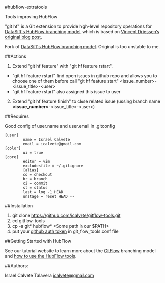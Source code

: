 #hubflow-extratools

Tools improving HubFlow

"git hf" is a Git extension to provide high-level repository operations 
for [DataSift's HubFlow branching model](http://datasift.github.com/gitflow/), which is based on [Vincent Driessen’s original blog post](http://nvie.com/posts/a-successful-git-branching-model/).

Fork of [DataSift's HubFlow branching model](http://datasift.github.com/gitflow/). Original is too unstable to me.

##Actions

1. Extend "git hf feature" with "git hf feature rstart".
  * "git hf feature rstart" find open issues in github repo and allows you to choose one of them before call "git hf feature start" &lt;issue_number&gt;-&lt;issue_title&gt;-&lt;user&gt;
  * "git hf feature rstart" also assigned this issue to user

2. Extend "git hf feature finish" to close related issue (ussing branch name **&lt;issue_number&gt;**-&lt;issue_title&gt;-&lt;user&gt;)

##Requires

Good config of user.name and user.email in .gitconfig

```
[user]
        name = Israel Calvete
        email = icalvete@gmail.com
[color]
        ui = true
[core]
        editor = vim
        excludesfile = ~/.gitignore
        [alias]
        co = checkout
        br = branch
        ci = commit
        st = status
        last = log -1 HEAD
        unstage = reset HEAD --
```

##Installation

1. git clone https://github.com/icalvete/gitflow-tools.git
2. cd gitflow-tools
3. cp -a git* hubflow* &lt;Some path in our $PATH&gt;
4. put your [github auth token](https://help.github.com/articles/creating-an-access-token-for-command-line-use) in git_flow_tools.conf file

##Getting Started with HubFlow

See our tutorial website to learn more about the [GitFlow](http://datasift.github.com/gitflow/IntroducingGitFlow.html) branching model and [how to use the HubFlow tools](http://datasift.github.com/gitflow/GitFlowForGitHub.html).

##Authors:

Israel Calvete Talavera <icalvete@gmail.com>
